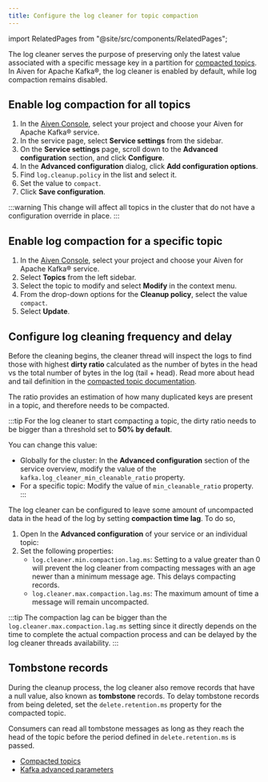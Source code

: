 ```yaml
---
title: Configure the log cleaner for topic compaction
---
```


import RelatedPages from "@site/src/components/RelatedPages";

The log cleaner serves the purpose of preserving only the latest value associated with a specific message key in a partition for [compacted topics][logcompaction].
In Aiven for Apache Kafka®, the log cleaner is enabled by
default, while log compaction remains disabled.

## Enable log compaction for all topics

1.  In the [Aiven Console](https://console.aiven.io/), select your
    project and choose your Aiven for Apache Kafka® service.
1.  In the service page, select **Service settings** from the sidebar.
1.  On the **Service settings** page, scroll down to the **Advanced
    configuration** section, and click **Configure**.
1.  In the **Advanced configuration** dialog, click **Add configuration
    options**.
1.  Find `log.cleanup.policy` in the list and select it.
1.  Set the value to `compact`.
1.  Click **Save configuration**.

:::warning
This change will affect all topics in the cluster that do not have a
configuration override in place.
:::

## Enable log compaction for a specific topic

1.  In the [Aiven Console](https://console.aiven.io/), select your
    project and choose your Aiven for Apache Kafka® service.
1.  Select **Topics** from the left sidebar.
1.  Select the topic to modify and select **Modify** in the
    context menu.
1.  From the drop-down options for the **Cleanup policy**, select the
    value `compact`.
1.  Select **Update**.

## Configure log cleaning frequency and delay

Before the cleaning begins, the cleaner thread will inspect the logs to
find those with highest **dirty ratio** calculated as the number of
bytes in the head vs the total number of bytes in the log (tail + head).
Read more about head and tail definition in the
[compacted topic documentation][logcompaction].

The ratio provides an estimation of how many duplicated
keys are present in a topic, and therefore needs to be compacted.

:::tip
For the log cleaner to start compacting a topic, the dirty ratio needs
to be bigger than a threshold set to **50% by default**.

You can change this value:
- Globally for the cluster: In the **Advanced configuration**
  section of the service overview, modify the value of the
  `kafka.log_cleaner_min_cleanable_ratio` property.
- For a specific topic: Modify the value of `min_cleanable_ratio` property.
:::

The log cleaner can be configured to leave some amount of uncompacted data in the
head of the log by setting **compaction time lag**. To do so,

1. Open In the **Advanced configuration** of your service or an individual topic:
1. Set the following properties:
   - `log.cleaner.min.compaction.lag.ms`: Setting to a value greater
     than 0 will prevent the log cleaner from compacting messages with an age
     newer than a minimum message age. This delays compacting records.
   - `log.cleaner.max.compaction.lag.ms`: The maximum amount of time a
     message will remain uncompacted.

:::tip
The compaction lag can be bigger than the
`log.cleaner.max.compaction.lag.ms` setting since it directly depends on
the time to complete the actual compaction process and can be delayed by
the log cleaner threads availability.
:::

## Tombstone records

During the cleanup process, the log cleaner also remove records
that have a null value, also known as **tombstone** records. To delay tombstone records
from being deleted, set the `delete.retention.ms` property for the compacted topic.

Consumers can read all tombstone messages as long as they reach the head
of the topic before the period defined in `delete.retention.ms` is passed.

<RelatedPages/>

- [Compacted topics][logcompaction]
- [Kafka advanced parameters](/docs/products/kafka/reference/advanced-params)

[logcompaction]: /docs/products/kafka/concepts/log-compaction
